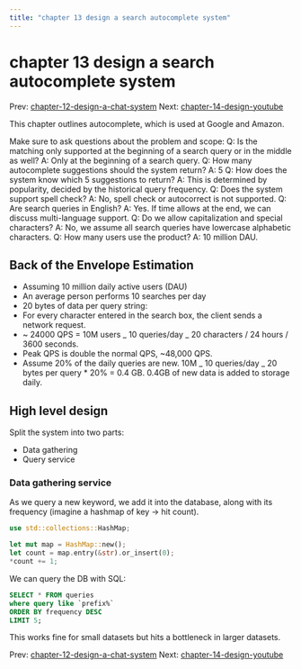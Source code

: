```yaml
---
title: "chapter 13 design a search autocomplete system"
---
```


# chapter 13 design a search autocomplete system

Prev: [chapter-12-design-a-chat-system](chapter-12-design-a-chat-system.md)
Next: [chapter-14-design-youtube](chapter-14-design-youtube.md)

This chapter outlines autocomplete, which is used at Google and Amazon.

Make sure to ask questions about the problem and scope:
Q: Is the matching only supported at the beginning of a search query or in the
middle as well?
A: Only at the beginning of a search query.
Q: How many autocomplete suggestions should the system return?
A: 5
Q: How does the system know which 5 suggestions to return?
A: This is determined by popularity, decided by the historical query frequency.
Q: Does the system support spell check?
A: No, spell check or autocorrect is not supported.
Q: Are search queries in English?
A: Yes. If time allows at the end, we can discuss multi-language support.
Q: Do we allow capitalization and special characters?
A: No, we assume all search queries have lowercase alphabetic characters.
Q: How many users use the product?
A: 10 million DAU.

## Back of the Envelope Estimation

- Assuming 10 million daily active users (DAU)
- An average person performs 10 searches per day
- 20 bytes of data per query string:
- For every character entered in the search box, the client sends a network request.
- ~ 24000 QPS = 10M users _ 10 queries/day _ 20 characters / 24 hours / 3600 seconds.
- Peak QPS is double the normal QPS, ~48,000 QPS.
- Assume 20% of the daily queries are new. 10M _ 10 queries/day _ 20 bytes per query * 20% = 0.4 GB. 0.4GB of new data is added to storage daily.

## High level design

Split the system into two parts:

- Data gathering
- Query service

### Data gathering service

As we query a new keyword, we add it into the database, along with its frequency (imagine a hashmap of key -> hit count).

```rs
use std::collections::HashMap;

let mut map = HashMap::new();
let count = map.entry(&str).or_insert(0);
*count += 1;
```

We can query the DB with SQL:

```sql
SELECT * FROM queries
where query like `prefix%`
ORDER BY frequency DESC
LIMIT 5;
```

This works fine for small datasets but hits a bottleneck in larger datasets.

Prev: [chapter-12-design-a-chat-system](chapter-12-design-a-chat-system.md)
Next: [chapter-14-design-youtube](chapter-14-design-youtube.md)
